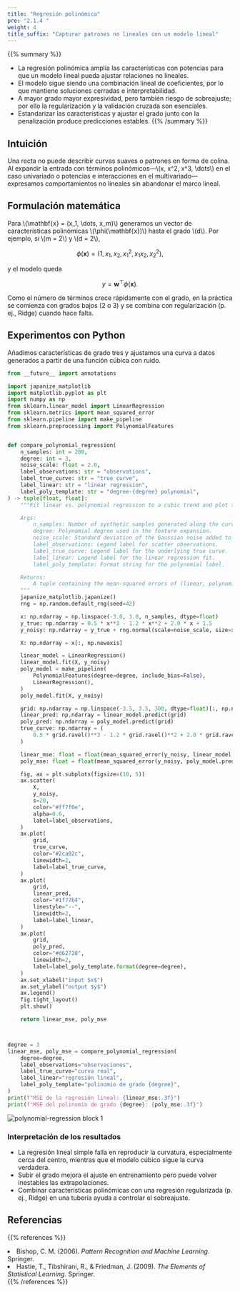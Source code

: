 ```yaml
---
title: "Regresión polinómica"
pre: "2.1.4 "
weight: 4
title_suffix: "Capturar patrones no lineales con un modelo lineal"
---
```


{{% summary %}}
- La regresión polinómica amplía las características con potencias para que un modelo lineal pueda ajustar relaciones no lineales.
- El modelo sigue siendo una combinación lineal de coeficientes, por lo que mantiene soluciones cerradas e interpretabilidad.
- A mayor grado mayor expresividad, pero también riesgo de sobreajuste; por ello la regularización y la validación cruzada son esenciales.
- Estandarizar las características y ajustar el grado junto con la penalización produce predicciones estables.
{{% /summary %}}

## Intuición
Una recta no puede describir curvas suaves o patrones en forma de colina. Al expandir la entrada con términos polinómicos—\\(x, x^2, x^3, \dots\\) en el caso univariado o potencias e interacciones en el multivariado—expresamos comportamientos no lineales sin abandonar el marco lineal.

## Formulación matemática
Para \\(\mathbf{x} = (x_1, \dots, x_m)\\) generamos un vector de características polinómicas \\(\phi(\mathbf{x})\\) hasta el grado \\(d\\). Por ejemplo, si \\(m = 2\\) y \\(d = 2\\),

$$
\phi(\mathbf{x}) = (1, x_1, x_2, x_1^2, x_1 x_2, x_2^2),
$$

y el modelo queda

$$
y = \mathbf{w}^\top \phi(\mathbf{x}).
$$

Como el número de términos crece rápidamente con el grado, en la práctica se comienza con grados bajos (2 o 3) y se combina con regularización (p. ej., Ridge) cuando hace falta.

## Experimentos con Python
Añadimos características de grado tres y ajustamos una curva a datos generados a partir de una función cúbica con ruido.

```python
from __future__ import annotations

import japanize_matplotlib
import matplotlib.pyplot as plt
import numpy as np
from sklearn.linear_model import LinearRegression
from sklearn.metrics import mean_squared_error
from sklearn.pipeline import make_pipeline
from sklearn.preprocessing import PolynomialFeatures


def compare_polynomial_regression(
    n_samples: int = 200,
    degree: int = 3,
    noise_scale: float = 2.0,
    label_observations: str = "observations",
    label_true_curve: str = "true curve",
    label_linear: str = "linear regression",
    label_poly_template: str = "degree-{degree} polynomial",
) -> tuple[float, float]:
    """Fit linear vs. polynomial regression to a cubic trend and plot the results.

    Args:
        n_samples: Number of synthetic samples generated along the curve.
        degree: Polynomial degree used in the feature expansion.
        noise_scale: Standard deviation of the Gaussian noise added to targets.
        label_observations: Legend label for scatter observations.
        label_true_curve: Legend label for the underlying true curve.
        label_linear: Legend label for the linear regression fit.
        label_poly_template: Format string for the polynomial label.

    Returns:
        A tuple containing the mean-squared errors of (linear, polynomial) models.
    """
    japanize_matplotlib.japanize()
    rng = np.random.default_rng(seed=42)

    x: np.ndarray = np.linspace(-3.0, 3.0, n_samples, dtype=float)
    y_true: np.ndarray = 0.5 * x**3 - 1.2 * x**2 + 2.0 * x + 1.5
    y_noisy: np.ndarray = y_true + rng.normal(scale=noise_scale, size=x.shape)

    X: np.ndarray = x[:, np.newaxis]

    linear_model = LinearRegression()
    linear_model.fit(X, y_noisy)
    poly_model = make_pipeline(
        PolynomialFeatures(degree=degree, include_bias=False),
        LinearRegression(),
    )
    poly_model.fit(X, y_noisy)

    grid: np.ndarray = np.linspace(-3.5, 3.5, 300, dtype=float)[:, np.newaxis]
    linear_pred: np.ndarray = linear_model.predict(grid)
    poly_pred: np.ndarray = poly_model.predict(grid)
    true_curve: np.ndarray = (
        0.5 * grid.ravel()**3 - 1.2 * grid.ravel()**2 + 2.0 * grid.ravel() + 1.5
    )

    linear_mse: float = float(mean_squared_error(y_noisy, linear_model.predict(X)))
    poly_mse: float = float(mean_squared_error(y_noisy, poly_model.predict(X)))

    fig, ax = plt.subplots(figsize=(10, 5))
    ax.scatter(
        X,
        y_noisy,
        s=20,
        color="#ff7f0e",
        alpha=0.6,
        label=label_observations,
    )
    ax.plot(
        grid,
        true_curve,
        color="#2ca02c",
        linewidth=2,
        label=label_true_curve,
    )
    ax.plot(
        grid,
        linear_pred,
        color="#1f77b4",
        linestyle="--",
        linewidth=2,
        label=label_linear,
    )
    ax.plot(
        grid,
        poly_pred,
        color="#d62728",
        linewidth=2,
        label=label_poly_template.format(degree=degree),
    )
    ax.set_xlabel("input $x$")
    ax.set_ylabel("output $y$")
    ax.legend()
    fig.tight_layout()
    plt.show()

    return linear_mse, poly_mse



degree = 3
linear_mse, poly_mse = compare_polynomial_regression(
    degree=degree,
    label_observations="observaciones",
    label_true_curve="curva real",
    label_linear="regresión lineal",
    label_poly_template="polinomio de grado {degree}",
)
print(f"MSE de la regresión lineal: {linear_mse:.3f}")
print(f"MSE del polinomio de grado {degree}: {poly_mse:.3f}")

```


![polynomial-regression block 1](/images/basic/regression/polynomial-regression_block01_es.png)

### Interpretación de los resultados
- La regresión lineal simple falla en reproducir la curvatura, especialmente cerca del centro, mientras que el modelo cúbico sigue la curva verdadera.
- Subir el grado mejora el ajuste en entrenamiento pero puede volver inestables las extrapolaciones.
- Combinar características polinómicas con una regresión regularizada (p. ej., Ridge) en una tubería ayuda a controlar el sobreajuste.

## Referencias
{{% references %}}
<li>Bishop, C. M. (2006). <i>Pattern Recognition and Machine Learning</i>. Springer.</li>
<li>Hastie, T., Tibshirani, R., &amp; Friedman, J. (2009). <i>The Elements of Statistical Learning</i>. Springer.</li>
{{% /references %}}

